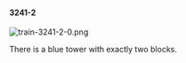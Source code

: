 #### 3241-2
![train-3241-2-0.png](https://github.com/lil-lab/nlvr/raw/master/nlvr/train/images/32/train-3241-2-0.png "train-3241-2-0.png")

There is a blue tower with exactly two blocks.